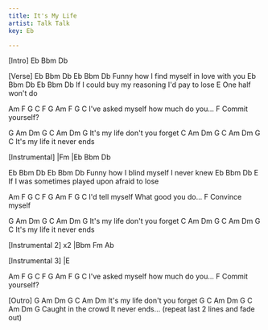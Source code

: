 ```yaml
---
title: It's My Life
artist: Talk Talk
key: Eb

---
```



[Intro]
Eb Bbm Db

[Verse]
Eb           Bbm       Db      Eb             Bbm  Db
    Funny how I find myself in love with you
Eb                Bbm     Db       Eb         Bbm  Db
   If I could buy my reasoning I'd pay to lose
    E
One half won't do

Am  F  G  C     F                     G   Am  F  G  C
       I've asked myself how much do you...
    F
Commit yourself?

 G       Am  Dm  G      C      Am   Dm  G
It's my life   don't you forget
 C       Am  Dm  G  C    Am   Dm  G  C
It's my life     it never ends

[Instrumental]
|Fm
|Eb Bbm Db

Eb           Bbm       Db    Eb       Bbm  Db
Funny how I blind myself I never knew
Eb           Bbm       Db       E
If I was sometimes played upon afraid to lose

Am  F  G  C     F                     G   Am  F  G  C
       I'd tell myself What good you do...
     F
Convince myself

 G       Am  Dm  G      C      Am   Dm  G
It's my life   don't you forget
 C       Am  Dm  G  C    Am   Dm  G  C
It's my life     it never ends

[Instrumental 2] x2
|Bbm Fm  Ab

[Instrumental 3]
|E

Am  F  G  C     F                     G   Am  F  G  C
       I've asked myself how much do you...
    F
Commit yourself?

[Outro]
 G       Am  Dm  G     C      Am   Dm
It's my life   don't you forget
G       C        Am  Dm  G    C    Am   Dm  G
Caught in the crowd    It never ends… (repeat last 2 lines and fade out)

